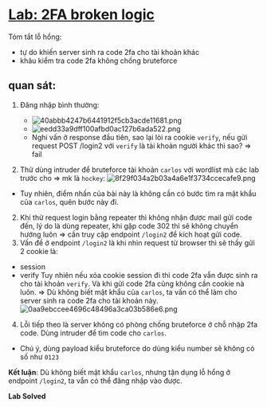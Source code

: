 # [Lab: 2FA broken logic](https://portswigger.net/web-security/authentication/multi-factor/lab-2fa-broken-logic)

Tóm tắt lỗ hổng:
- tự do khiến server sinh ra code 2fa cho tài khoản khác
- khâu kiểm tra code 2fa không chống bruteforce

## quan sát:

1.  Đăng nhập bình thường:
    
    - ![40abbb4247b6441912f5cb3acde11681.png](../../../../../../_resources/40abbb4247b6441912f5cb3acde11681.png)
    - ![eedd33a9dff100afbd0ac127b6ada522.png](../../../../../../_resources/eedd33a9dff100afbd0ac127b6ada522.png)
    - Nghi vấn ở response đầu tiên, sao lại lòi ra cookie `verify`, nếu gửi request POST /login2 với `verify` là tài khoản người khác thì sao? => fail
    
2.  Thử dùng intruder để bruteforce tài khoản `carlos` với wordlist mà các lab trước cho => mk là `hockey`:
    ![8f29f034a2b03a4a6e1f3734ccecafe9.png](../../../../../../_resources/8f29f034a2b03a4a6e1f3734ccecafe9.png)
- Tuy nhiên, điểm nhấn của bài này là không cần có bước tìm ra mật khẩu của `carlos`, quên bước này đi.

2.  Khi thử request login bằng repeater thì không nhận được mail gửi code đến, lý do là dùng repeater, khi gặp code 302 thì sẽ không chuyển hướng luôn => cần truy cập endpoint `/login2` để kích hoạt gửi code.
3.  Vấn đề ở endpoint `/login2` là khi nhìn request từ browser thì sẽ thấy gửi 2 cookie là:
- session
- verify
Tuy nhiên nếu xóa cookie session đi thì code 2fa vẫn được sinh ra cho tài khoản `verify`. Và khi gửi code 2fa cũng không cần cookie nà luôn.
=> Dù không biết mật khẩu của `carlos`, ta vấn có thể làm cho server sinh ra code 2fa cho tài khoản này. 
![0aa9ebccee4696c48496a3ca03b586e6.png](../../../../../../_resources/0aa9ebccee4696c48496a3ca03b586e6.png)
4. Lỗi tiếp theo là server không có phòng chống bruteforce ở chỗ nhập 2fa code. Dùng intruder để tìm code cho `carlos`.
- Chú ý, dùng payload kiểu bruteforce do dùng kiểu number sẽ không có số như `0123`

**Kết luận**: Dù không biết mật khẩu `carlos`, nhưng tận dụng lỗ hổng ở endpoint `/login2`, ta vẫn có thể đăng nhập vào được.

**Lab Solved**
